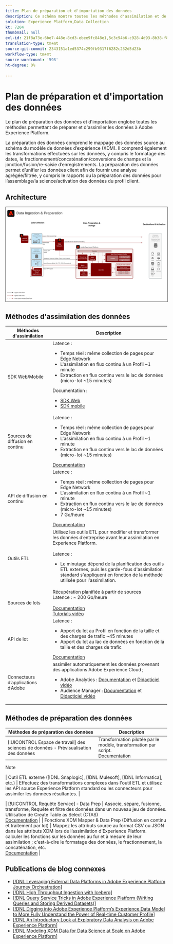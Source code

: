 ```yaml
---
title: Plan de préparation et d'importation des données
description: Ce schéma montre toutes les méthodes d'assimilation et de préparation des données à Adobe Experience Platform.
solution: Experience Platform,Data Collection
kt: 7204
thumbnail: null
exl-id: 21f8a73e-6be7-448e-8cd3-ebee9fc848e1,5c3c94b6-c928-4d93-8b38-f8bd2aad2e68
translation-type: tm+mt
source-git-commit: 2343151a1ed5374c299fb9317f6282c232d5d23b
workflow-type: tm+mt
source-wordcount: '598'
ht-degree: 0%

---
```


# Plan de préparation et d&#39;importation des données

Le plan de préparation des données et d&#39;importation englobe toutes les méthodes permettant de préparer et d&#39;assimiler les données à Adobe Experience Platform.

La préparation des données comprend le mappage des données source au schéma du modèle de données d’expérience (XDM). Il comprend également les transformations effectuées sur les données, y compris le formatage des dates, le fractionnement/concaténation/conversions de champs et la jonction/fusion/re-saisie d’enregistrements. La préparation des données permet d’unifier les données client afin de fournir une analyse agrégée/filtrée, y compris le rapports ou la préparation des données pour l’assemblage/la science/activation des données du profil client.

## Architecture

<img src="assets/dataingest.svg" alt="Architecture de référence pour le plan directeur de préparation des données et d'importation" style="border:1px solid #4a4a4a" />

## Méthodes d&#39;assimilation des données

| Méthodes d&#39;assimilation | Description |
|------------------------------|-----------------------------------------------------------------------------------------------------------------------------------------------------------------------------------------------------------------------------------------------------------------------------------------------------------------------------------------------------------------------------------------------------------------------------------------|
| SDK Web/Mobile | Latence :<ul><li>Temps réel : même collection de pages pour Edge Network</li><li>L&#39;assimilation en flux continu à un Profil ~1 minute</li><li>Extraction en flux continu vers le lac de données (micro-lot ~15 minutes)</ul>Documentation : <ul><li>[SDK Web](https://experienceleague.corp.adobe.com/docs/web-sdk.html)</li><li>[SDK mobile](https://experienceleague.adobe.com/docs/mobile.html?lang=en)</li></ul> |
| Sources de diffusion en continu | Latence :<ul><li>Temps réel : même collection de pages pour Edge Network</li><li>L&#39;assimilation en flux continu à un Profil ~1 minute</li><li>Extraction en flux continu vers le lac de données (micro-lot ~15 minutes)</li></ul>[Documentation](https://experienceleague.adobe.com/docs/experience-platform/sources/home.html?lang=en#connectors) |
| API de diffusion en continu | Latence :<ul><li>Temps réel : même collection de pages pour Edge Network</li><li>L&#39;assimilation en flux continu à un Profil ~1 minute</li><li>Extraction en flux continu vers le lac de données (micro-lot ~15 minutes)</li><li>7 Go/heure</li></ul>[Documentation](https://experienceleague.adobe.com/docs/experience-platform/ingestion/streaming/overview.html?lang=en#what-can-you-do-with-streaming-ingestion%3F) |
| Outils ETL | Utilisez les outils ETL pour modifier et transformer les données d’entreprise avant leur assimilation en Experience Platform.<br><br>Latence :<ul><li>Le minutage dépend de la planification des outils ETL externes, puis les garde-fous d&#39;assimilation standard s&#39;appliquent en fonction de la méthode utilisée pour l&#39;assimilation.</li></ul> |
| Sources de lots | Récupération planifiée à partir de sources<br>Latence : ~ 200 Go/heure<br><br>[Documentation](https://experienceleague.adobe.com/docs/experience-platform/sources/home.html?lang=en#connectors)<br>[Tutorials vidéo](https://experienceleague.adobe.com/docs/platform-learn/tutorials/sources/overview.html) |
| API de lot | Latence :<ul><li>Apport du lot au Profil en fonction de la taille et des charges de trafic ~45 minutes</li><li>Apport du lot au lac de données en fonction de la taille et des charges de trafic</li></ul>[Documentation](https://experienceleague.adobe.com/docs/experience-platform/ingestion/batch/overview.html?lang=en#batch) |
| Connecteurs d’applications d’Adobe | assimiler automatiquement les données provenant des applications Adobe Experience Cloud ;<ul><li>Adobe Analytics : [Documentation](https://experienceleague.adobe.com/docs/experience-platform/sources/connectors/adobe-applications/analytics.html?lang=en#connectors) et [Didacticiel vidéo](https://experienceleague.adobe.com/docs/platform-learn/tutorials/sources/ingest-data-from-adobe-analytics.html)</li><li>Audience Manager : [Documentation](https://experienceleague.adobe.com/docs/experience-platform/sources/connectors/adobe-applications/audience-manager.html?lang=en#connectors) et [Didacticiel vidéo](https://experienceleague.adobe.com/docs/platform-learn/tutorials/sources/ingest-data-from-aam.html)</li></ul> |


## Méthodes de préparation des données

| Méthodes de préparation des données | Description |
|------------------------------------------------------------|------------------------------------------------------------------------------------------------------------------------------------------------------------------------------------------------------------------------------------------------------------------------------------------------|
| [!UICONTROL Espace de travail]  des sciences de données - Prévisualisation des données | Transformation pilotée par le modèle, transformation par script.<br>[Documentation](https://experienceleague.adobe.com/docs/experience-platform/data-science-workspace/home.html?lang=en) |
>[!NOTE]
>
>| Outil ETL externe ([!DNL Snaplogic], [!DNL Mulesoft], [!DNL Informatica], etc.) | Effectuez des transformations complexes dans l&#39;outil ETL et utilisez les API source Experience Platform standard ou les connecteurs pour assimiler les données résultantes.                                                                                                                                                               |

| [!UICONTROL Requête Service] - Data Prep                                  | Associe, sépare, fusionne, transforme, Requête et filtre des données dans un nouveau jeu de données. Utilisation de Create Table as Select (CTAS) <br>[Documentation](https://experienceleague.adobe.com/docs/experience-platform/query/home.html?lang=en#sql)                                                                       |
| Fonctions XDM Mapper &amp; Data Prep (Diffusion en continu et traitement par lot)     | Mappez les attributs source au format CSV ou JSON dans les attributs XDM lors de l’assimilation d’Experience Platform.<br>calculer les fonctions sur les données au fur et à mesure de leur assimilation ; c&#39;est-à-dire le formatage des données, le fractionnement, la concaténation, etc.<br>[Documentation](https://experienceleague.adobe.com/docs/experience-platform/data-prep/home.html?lang=en) |

## Publications de blog connexes

* [[!DNL Leveraging External Data Platforms in Adobe Experience Platform Journey Orchestration]](https://medium.com/adobetech/leveraging-external-data-platforms-in-adobe-experience-platform-journey-orchestration-54fc6134fe17?source=your_stories_page-------------------------------------)
* [[!DNL High Throughput Ingestion with Iceberg]](https://medium.com/adobetech/high-throughput-ingestion-with-iceberg-ccf7877a413f?source=your_stories_page-------------------------------------)
* [[!DNL Query Service Tricks in Adobe Experience Platform (Writing Queries and Storing Derived Datasets)]](https://medium.com/adobetech/query-service-tricks-in-adobe-experience-platform-writing-queries-and-storing-derived-datasets-eaee0d6d683e?source=your_stories_page-------------------------------------)
* [[!DNL Digging into Adobe Experience Platform’s Experience Data Model to More Fully Understand the Power of Real-time Customer Profile]](https://medium.com/adobetech/digging-into-adobe-experience-platforms-experience-data-model-to-more-fully-understand-the-power-3e109271e04f?source=your_stories_page-------------------------------------)
* [[!DNL An Introductory Look at Exploratory Data Analysis on Adobe Experience Platform]](https://medium.com/adobetech/an-introductory-look-at-exploratory-data-analysis-on-adobe-experience-platform-1bfce7501d9a?source=your_stories_page-------------------------------------)
* [[!DNL Modeling XDM Data for Data Science at Scale on Adobe Experience Platform]](https://medium.com/adobetech/modeling-xdm-data-for-data-science-at-scale-on-adobe-experience-platform-222bb2a6dbf7?source=your_stories_page-------------------------------------)

